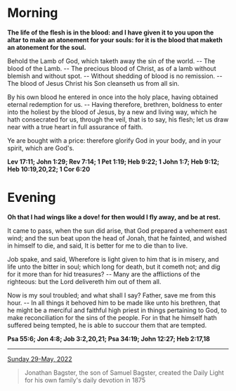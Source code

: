 # Morning

**The life of the flesh is in the blood: and I have given it to you upon the altar to make an atonement for your souls: for it is the blood that maketh an atonement for the soul.**
 
Behold the Lamb of God, which taketh away the sin of the world. -- The blood of the Lamb. -- The precious blood of Christ, as of a lamb without blemish and without spot. -- Without shedding of blood is no remission. -- The blood of Jesus Christ his Son cleanseth us from all sin.
 
By his own blood he entered in once into the holy place, having obtained eternal redemption for us. -- Having therefore, brethren, boldness to enter into the holiest by the blood of Jesus, by a new and living way, which he hath consecrated for us, through the veil, that is to say, his flesh; let us draw near with a true heart in full assurance of faith.
 
Ye are bought with a price: therefore glorify God in your body, and in your spirit, which are God's.  

**Lev 17:11; John 1:29; Rev 7:14; 1 Pet 1:19; Heb 9:22; 1 John 1:7; Heb 9:12; Heb 10:19,20,22; 1 Cor 6:20**

# Evening

**Oh that I had wings like a dove! for then would I fly away, and be at rest.**
 
It came to pass, when the sun did arise, that God prepared a vehement east wind; and the sun beat upon the head of Jonah, that he fainted, and wished in himself to die, and said, It is better for me to die than to live.
 
Job spake, and said, Wherefore is light given to him that is in misery, and life unto the bitter in soul; which long for death, but it cometh not; and dig for it more than for hid treasures? -- Many are the afflictions of the righteous: but the Lord delivereth him out of them all.
 
Now is my soul troubled; and what shall I say? Father, save me from this hour. -- In all things it behoved him to be made like unto his brethren, that he might be a merciful and faithful high priest in things pertaining to God, to make reconciliation for the sins of the people. For in that he himself hath suffered being tempted, he is able to succour them that are tempted.  

**Psa 55:6; Jon 4:8; Job 3:2,20,21; Psa 34:19; John 12:27; Heb 2:17,18**

---

[Sunday 29-May, 2022](https://t.me/s/daily_light)

> Jonathan Bagster, the son of Samuel Bagster, created the Daily Light for his own family's daily devotion in 1875

